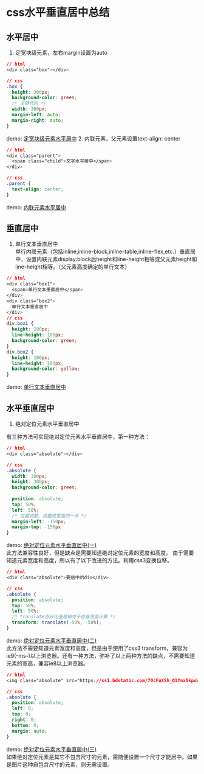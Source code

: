# css水平垂直居中总结
## 水平居中
1. 定宽块级元素，左右margin设置为auto
``` css
// html
<div class="box"></div>

// css
.box {
  height: 300px;
  background-color: green;
  /* 关键代码 */
  width: 300px;
  margin-left: auto;
  margin-right: auto;
}
```
demo: [定宽块级元素水平居中](https://codepen.io/chwech/pen/ergbEm)
2. 内联元素，父元素设置text-align: center
``` css
// html
<div class="parent">
  <span class="child">文字水平居中</span>
</div>

// css
.parent {
  text-align: center;
}
```
demo: [内联元素水平居中](https://codepen.io/chwech/pen/yjgGvB)
## 垂直居中
1. 单行文本垂直居中  
单行内联元素（包括inline,inline-block,inline-table,inline-flex,etc.）垂直居中，设置内联元素display:block后height和line-height相等或父元素height和line-height相等。（父元素高度确定的单行文本）
``` css
// html
<div class="box1">
  <span>单行文本垂直居中</span>
</div>
<div class="box2">
  单行文本垂直居中
</div>
// css
div.box1 {
  height: 100px;
  line-height: 100px;
  background-color: green;
}
div.box2 {
  height: 100px;
  line-height: 100px;
  background-color: yellow;
}
```
demo: [单行文本垂直居中](https://codepen.io/chwech/pen/OZOYGO)
## 水平垂直居中
1. 绝对定位元素水平垂直居中  

有三种方法可实现绝对定位元素水平垂直居中，第一种方法：
``` css
// html
<div class="absolute"></div>

// css
.absolute {
  width: 300px;
  height: 300px;
  background-color: green;
  
  position: absolute;
  top: 50%;
  left: 50%;
  /* 位置调整，调整成宽高的一半 */
  margin-left: -150px;
  margin-top: -150px
}
```
demo: [绝对定位元素水平垂直居中(一)](https://codepen.io/chwech/pen/rvjENK)  
此方法兼容性良好，但是缺点是需要知道绝对定位元素的宽度和高度。
由于需要知道元素宽度和高度，所以有了以下改进的方法。利用css3变换位移。
``` css
// html
<div class="absolute">要居中的div</div> 

// css
.absolute {
  position: absolute;
  top: 50%;
  left: 50%;
  /* translate百分比值是相对于自身宽高计算 */
  transform: translate(-50%, -50%);
}
```
demo: [绝对定位元素水平垂直居中(二)](https://codepen.io/chwech/pen/ELZBoJ)  
此方法不需要知道元素宽度和高度，但是由于使用了css3 transform，兼容为ie9(-ms-)以上浏览器。还有一种方法，弥补了以上两种方法的缺点，不需要知道元素的宽高，兼容ie8以上浏览器。
``` css
// html
<img class="absolute" src="https://ss1.bdstatic.com/70cFuXSh_Q1YnxGkpoWK1HF6hhy/it/u=1315688446,1836897379&fm=27&gp=0.jpg" alt="">

// css
.absolute {
  position: absolute;
  left: 0;
  top: 0;
  right: 0;
  bottom: 0;
  margin: auto;
}
```
demo: [绝对定位元素水平垂直居中(三)](https://codepen.io/chwech/pen/bMgXZJ)  
如果绝对定位元素是其它不包含尺寸的元素，需随便设置一个尺寸才能居中。如果是图片这种自包含尺寸的元素，则无需设置。  



